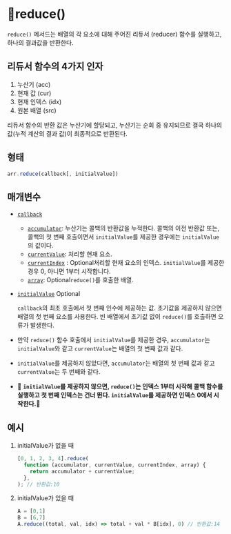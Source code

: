 # 🔎reduce()

`reduce()` 메서드는 배열의 각 요소에 대해 주어진 리듀서 (reducer) 함수를 실행하고, 하나의 결과값을 반환한다.



## 리듀서 함수의 4가지 인자

1. 누산기 (acc)
2. 현재 값 (cur)
3. 현재 인덱스 (idx)
4. 원본 배열 (src)

리듀서 함수의 반환 값은 누산기에 할당되고, 누산기는 순회 중 유지되므로 결국 하나의 값(누적 계산의 결과 값)이 최종적으로 반환된다.



## 형태

```javascript
arr.reduce(callback[, initialValue])
```



## 매개변수

- [`callback`](https://developer.mozilla.org/ko/docs/Web/JavaScript/Reference/Global_Objects/Array/reduce#callback)

  - [`accumulator`](https://developer.mozilla.org/ko/docs/Web/JavaScript/Reference/Global_Objects/Array/reduce#accumulator): 누산기는 콜백의 반환값을 누적한다. 콜백의 이전 반환값 또는, 콜백의 첫 번째 호출이면서 `initialValue`를 제공한 경우에는 `initialValue`의 값이다.
  - [`currentValue`](https://developer.mozilla.org/ko/docs/Web/JavaScript/Reference/Global_Objects/Array/reduce#currentvalue): 처리할 현재 요소.
  - [`currentIndex`](https://developer.mozilla.org/ko/docs/Web/JavaScript/Reference/Global_Objects/Array/reduce#currentindex) : Optional처리할 현재 요소의 인덱스. `initialValue`를 제공한 경우 0, 아니면 1부터 시작합니다.
  - [`array`](https://developer.mozilla.org/ko/docs/Web/JavaScript/Reference/Global_Objects/Array/reduce#array): Optional`reduce()`를 호출한 배열.

- [`initialValue`](https://developer.mozilla.org/ko/docs/Web/JavaScript/Reference/Global_Objects/Array/reduce#initialvalue) Optional

  `callback`의 최초 호출에서 첫 번째 인수에 제공하는 값. 초기값을 제공하지 않으면 배열의 첫 번째 요소를 사용한다. 빈 배열에서 초기값 없이 `reduce()`를 호출하면 오류가 발생한다.

- 만약 `reduce()` 함수 호출에서 `initialValue`를 제공한 경우, `accumulator`는 `initialValue`와 같고 `currentValue`는 배열의 첫 번째 값과 같다. 
- `initialValue`를 제공하지 않았다면, `accumulator`는 배열의 첫 번째 값과 같고 `currentValue`는 두 번째와 같다. 
- 🚨 **`initialValue`를 제공하지 않으면, `reduce()`는 인덱스 1부터 시작해 콜백 함수를 실행하고 첫 번째 인덱스는 건너 뛴다. `initialValue`를 제공하면 인덱스 0에서 시작한다.**🚨



## 예시

1. initialValue가 없을 때

   ```javascript
   [0, 1, 2, 3, 4].reduce(
     function (accumulator, currentValue, currentIndex, array) {
       return accumulator + currentValue;
     },
   ); // 반환값:10 
   ```

   

2. initialValue가 있을 때

   ```javascript
   A = [0,1]
   B = [6,7]
   A.reduce((total, val, idx) => total + val * B[idx], 0) // 반환값:14
   ```

   

